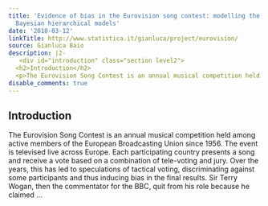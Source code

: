 ```yaml
---
title: 'Evidence of bias in the Eurovision song contest: modelling the votes using
  Bayesian hierarchical models'
date: '2018-03-12'
linkTitle: http://www.statistica.it/gianluca/project/eurovision/
source: Gianluca Baio
description: |2-
   <div id="introduction" class="section level2">
  <h2>Introduction</h2>
  <p>The Eurovision Song Contest is an annual musical competition held among active members of the European Broadcasting Union since 1956. The event is televised live across Europe. Each participating country presents a song and receive a vote based on a combination of tele-voting and jury. Over the years, this has led to speculations of tactical voting, discriminating against some participants and thus inducing bias in the final results. Sir Terry Wogan, then the commentator for the BBC, quit from his role because he claimed  ...
disable_comments: true
---
```

 <div id="introduction" class="section level2">
<h2>Introduction</h2>
<p>The Eurovision Song Contest is an annual musical competition held among active members of the European Broadcasting Union since 1956. The event is televised live across Europe. Each participating country presents a song and receive a vote based on a combination of tele-voting and jury. Over the years, this has led to speculations of tactical voting, discriminating against some participants and thus inducing bias in the final results. Sir Terry Wogan, then the commentator for the BBC, quit from his role because he claimed  ...